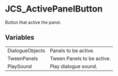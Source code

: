 # JCS_ActivePanelButton

Button that active the panel.

## Variables

<table>
<tr>
<td>DialogueObjects</td>
<td>Panels to be active.</td>
</tr>

<tr>
<td>TweenPanels</td>
<td>Tween Panels to be active.</td>
</tr>

<tr>
<td>PlaySound</td>
<td>Play dialogue sound.</td>
</tr>
</table>

